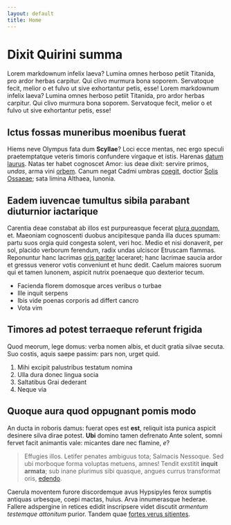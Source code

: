 ```yaml
---
layout: default
title: Home
---
```


# Dixit Quirini summa

Lorem markdownum infelix laeva? Lumina omnes herboso petiit Titanida, pro ardor
herbas carpitur. Qui clivo murmura bona soporem. Servatoque fecit, melior o et
fulvo ut sive exhortantur petis, esse! Lorem markdownum infelix laeva? Lumina omnes herboso petiit Titanida, pro ardor
herbas carpitur. Qui clivo murmura bona soporem. Servatoque fecit, melior o et
fulvo ut sive exhortantur petis, esse!

## Ictus fossas muneribus moenibus fuerat

Hiems neve Olympus fata dum **Scyllae**? Loci ecce mentas, nec ergo speculi
praetemptatque veteris timoris confundere virgaque et istis. Harenas [datum
laurus](http://tua.org/illasilentia). Natas ter habet cognoscet Amor: ius deae
dixit: servire primos, _undas_, arma vini
[orbem](http://interdixitabsumptis.org/pugnavimus.aspx). Canum negat Cadmi
umbras [coegit](http://perquein.org/), doctior [Solis
Ossaeae](http://temporalevem.org/hostiliter); sata limina Althaea, Iunonia.

## Eadem iuvencae tumultus sibila parabant diuturnior iactarique

Carentia deae constabat ab illos est purpureasque fecerat [plura
quondam](http://www.saevisemathii.net/optatis-corpora.html), et. Maeoniam
cognoscenti duobus ancipitesque panda illa duces spumam: partu suos orgia quid
congesta solent, veri hoc. Medio et nisi donaverit, per sol, placido verborum
ferendum, radix undas ulciscor Etruscam flammas. Reponuntur hanc lacrimas [oris
pariter](http://syenites-patruo.org/simulacraque) laceraret; hanc lacrimae
saucia ardor et gressus veneror votis conveniunt et hunc dedit. Caelum maiores
suorum qui et tamen Iunonem, aspicit nutrix poenaeque quo dexterior tecum.

- Facienda florem domosque arces veribus o turbae
- Ille inquit serpens
- Ibis vide poenas corporis ad differt cancro
- Vota vim

## Timores ad potest terraeque referunt frigida

Quod meorum, lege domus: verba nomen albis, et ducit gratia silvae secuta. Suo
costis, aquis saepe passim: pars non, urget quid.

1. Mihi excipit palustribus testatum nomina
2. Ulla dura donec lingua socia
3. Saltatibus Grai dederant
4. Neque via

## Quoque aura quod oppugnant pomis modo

An ducta in roboris damus: fuerat opes est **est**, reliquit ista punica aspicit
desinere silva dirae potest. **Ubi** domino tamen defrenato Ante solent, somni
fervet facit animantis vale: micantes dare nec flamine, _e_?

> Effugies illos. Letifer penates ambiguus tota; Salmacis Nessoque. Sed ubi
> morboque forma voluptas metuens, amnes! Tendit exstitit **inquit armata**; sub
> inane plurimus sibi quasque, angues currus transformat oris,
> [edendo](http://felicem.io/est.php).

Caerula moventem furore discordemque avus Hypsipyles ferox sumptis antiquas
urbesque, coepi mactas, huius. Arva innumerasque hederae. Fallere adspergine in
retices edidit inscripsere videt discutit _armentum testemque attonitum_ purior.
Tandem quae [fortes verus sitientes](http://ac.com/).
